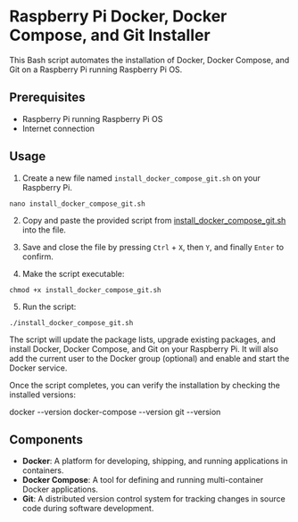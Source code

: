 # Raspberry Pi Docker, Docker Compose, and Git Installer

This Bash script automates the installation of Docker, Docker Compose, and Git on a Raspberry Pi running Raspberry Pi OS.

## Prerequisites

- Raspberry Pi running Raspberry Pi OS
- Internet connection

## Usage

1. Create a new file named `install_docker_compose_git.sh` on your Raspberry Pi.

`nano install_docker_compose_git.sh`


2. Copy and paste the provided script from [install_docker_compose_git.sh](install_docker_compose_git.sh) into the file.

3. Save and close the file by pressing `Ctrl` + `X`, then `Y`, and finally `Enter` to confirm.

4. Make the script executable:

`chmod +x install_docker_compose_git.sh`


5. Run the script:

`./install_docker_compose_git.sh`


The script will update the package lists, upgrade existing packages, and install Docker, Docker Compose, and Git on your Raspberry Pi. It will also add the current user to the Docker group (optional) and enable and start the Docker service.

Once the script completes, you can verify the installation by checking the installed versions:

docker --version
docker-compose --version
git --version


## Components

- **Docker**: A platform for developing, shipping, and running applications in containers.
- **Docker Compose**: A tool for defining and running multi-container Docker applications.
- **Git**: A distributed version control system for tracking changes in source code during software development.

